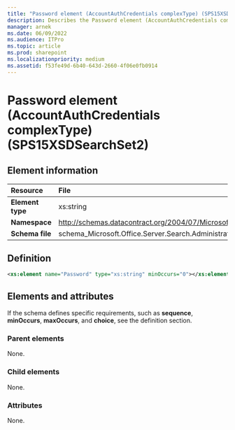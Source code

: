 ```yaml
---
title: "Password element (AccountAuthCredentials complexType) (SPS15XSDSearchSet2)"
description: Describes the Password element (AccountAuthCredentials complexType) (SPS15XSDSearchSet2) and provides the element information, a definition, and the elements and attributes.
manager: arnek
ms.date: 06/09/2022
ms.audience: ITPro
ms.topic: article
ms.prod: sharepoint
ms.localizationpriority: medium
ms.assetid: f53fe49d-6b40-643d-2660-4f06e0fb0914
---
```


# Password element (AccountAuthCredentials complexType) (SPS15XSDSearchSet2)

 
  
## Element information

| Resource | File |
|:-----|:-----|
| **Element type** |xs:string  <br/> |
| **Namespace** |http://schemas.datacontract.org/2004/07/Microsoft.Office.Server.Search.Administration  <br/> |
| **Schema file** |schema_Microsoft.Office.Server.Search.Administration.xsd  <br/> |
   
## Definition

```XML
<xs:element name="Password" type="xs:string" minOccurs="0"></xs:element>

```

## Elements and attributes

If the schema defines specific requirements, such as **sequence**, **minOccurs**, **maxOccurs**, and **choice**, see the definition section. 
  
### Parent elements

None.
  
### Child elements

None.
  
### Attributes

None.
  

